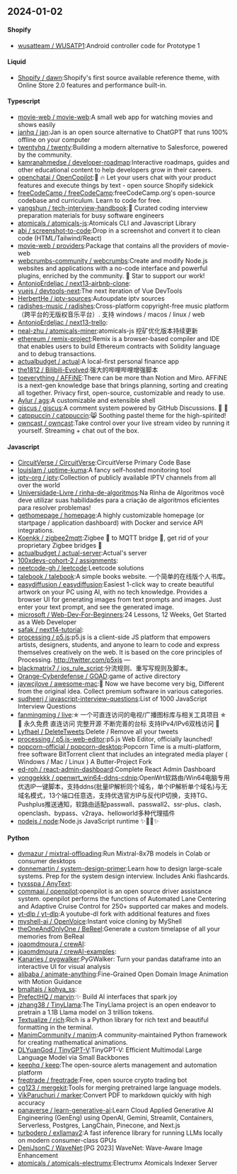 ## 2024-01-02

#### Shopify
* [wusatteam / WUSATP1](https://github.com/wusatteam/WUSATP1):Android controller code for Prototype 1

#### Liquid
* [Shopify / dawn](https://github.com/Shopify/dawn):Shopify's first source available reference theme, with Online Store 2.0 features and performance built-in.

#### Typescript
* [movie-web / movie-web](https://github.com/movie-web/movie-web):A small web app for watching movies and shows easily
* [janhq / jan](https://github.com/janhq/jan):Jan is an open source alternative to ChatGPT that runs 100% offline on your computer
* [twentyhq / twenty](https://github.com/twentyhq/twenty):Building a modern alternative to Salesforce, powered by the community.
* [kamranahmedse / developer-roadmap](https://github.com/kamranahmedse/developer-roadmap):Interactive roadmaps, guides and other educational content to help developers grow in their careers.
* [openchatai / OpenCopilot](https://github.com/openchatai/OpenCopilot):🤖 🔥 Let your users chat with your product features and execute things by text - open source Shopify sidekick
* [freeCodeCamp / freeCodeCamp](https://github.com/freeCodeCamp/freeCodeCamp):freeCodeCamp.org's open-source codebase and curriculum. Learn to code for free.
* [yangshun / tech-interview-handbook](https://github.com/yangshun/tech-interview-handbook):💯 Curated coding interview preparation materials for busy software engineers
* [atomicals / atomicals-js](https://github.com/atomicals/atomicals-js):Atomicals CLI and Javascript Library
* [abi / screenshot-to-code](https://github.com/abi/screenshot-to-code):Drop in a screenshot and convert it to clean code (HTML/Tailwind/React)
* [movie-web / providers](https://github.com/movie-web/providers):Package that contains all the providers of movie-web
* [webcrumbs-community / webcrumbs](https://github.com/webcrumbs-community/webcrumbs):Create and modify Node.js websites and applications with a no-code interface and powerful plugins, enriched by the community. 🌟 Star to support our work!
* [AntonioErdeljac / next13-airbnb-clone](https://github.com/AntonioErdeljac/next13-airbnb-clone):
* [vuejs / devtools-next](https://github.com/vuejs/devtools-next):The next iteration of Vue DevTools
* [HerbertHe / iptv-sources](https://github.com/HerbertHe/iptv-sources):Autoupdate iptv sources
* [radishes-music / radishes](https://github.com/radishes-music/radishes):Cross-platform copyright-free music platform（跨平台的无版权音乐平台）. 支持 windows / macos / linux / web
* [AntonioErdeljac / next13-trello](https://github.com/AntonioErdeljac/next13-trello):
* [neal-zhu / atomicals-miner](https://github.com/neal-zhu/atomicals-miner):atomicals-js 挖矿优化版本持续更新
* [ethereum / remix-project](https://github.com/ethereum/remix-project):Remix is a browser-based compiler and IDE that enables users to build Ethereum contracts with Solidity language and to debug transactions.
* [actualbudget / actual](https://github.com/actualbudget/actual):A local-first personal finance app
* [the1812 / Bilibili-Evolved](https://github.com/the1812/Bilibili-Evolved):强大的哔哩哔哩增强脚本
* [toeverything / AFFiNE](https://github.com/toeverything/AFFiNE):There can be more than Notion and Miro. AFFiNE is a next-gen knowledge base that brings planning, sorting and creating all together. Privacy first, open-source, customizable and ready to use.
* [Aylur / ags](https://github.com/Aylur/ags):A customizable and extensible shell
* [giscus / giscus](https://github.com/giscus/giscus):A comment system powered by GitHub Discussions. 💬 💎
* [catppuccin / catppuccin](https://github.com/catppuccin/catppuccin):😸 Soothing pastel theme for the high-spirited!
* [owncast / owncast](https://github.com/owncast/owncast):Take control over your live stream video by running it yourself. Streaming + chat out of the box.

#### Javascript
* [CircuitVerse / CircuitVerse](https://github.com/CircuitVerse/CircuitVerse):CircuitVerse Primary Code Base
* [louislam / uptime-kuma](https://github.com/louislam/uptime-kuma):A fancy self-hosted monitoring tool
* [iptv-org / iptv](https://github.com/iptv-org/iptv):Collection of publicly available IPTV channels from all over the world
* [Universidade-Livre / rinha-de-algoritmos](https://github.com/Universidade-Livre/rinha-de-algoritmos):Na Rinha de Algoritmos você deve utilizar suas habilidades para a criação de algoritmos eficientes para resolver problemas!
* [gethomepage / homepage](https://github.com/gethomepage/homepage):A highly customizable homepage (or startpage / application dashboard) with Docker and service API integrations.
* [Koenkk / zigbee2mqtt](https://github.com/Koenkk/zigbee2mqtt):Zigbee 🐝 to MQTT bridge 🌉, get rid of your proprietary Zigbee bridges 🔨
* [actualbudget / actual-server](https://github.com/actualbudget/actual-server):Actual's server
* [100xdevs-cohort-2 / assignments](https://github.com/100xdevs-cohort-2/assignments):
* [neetcode-gh / leetcode](https://github.com/neetcode-gh/leetcode):Leetcode solutions
* [talebook / talebook](https://github.com/talebook/talebook):A simple books website. 一个简单的在线版个人书库。
* [easydiffusion / easydiffusion](https://github.com/easydiffusion/easydiffusion):Easiest 1-click way to create beautiful artwork on your PC using AI, with no tech knowledge. Provides a browser UI for generating images from text prompts and images. Just enter your text prompt, and see the generated image.
* [microsoft / Web-Dev-For-Beginners](https://github.com/microsoft/Web-Dev-For-Beginners):24 Lessons, 12 Weeks, Get Started as a Web Developer
* [safak / next14-tutorial](https://github.com/safak/next14-tutorial):
* [processing / p5.js](https://github.com/processing/p5.js):p5.js is a client-side JS platform that empowers artists, designers, students, and anyone to learn to code and express themselves creatively on the web. It is based on the core principles of Processing. http://twitter.com/p5xjs —
* [blackmatrix7 / ios_rule_script](https://github.com/blackmatrix7/ios_rule_script):分流规则、重写写规则及脚本。
* [Orange-Cyberdefense / GOAD](https://github.com/Orange-Cyberdefense/GOAD):game of active directory
* [jaywcjlove / awesome-mac](https://github.com/jaywcjlove/awesome-mac): Now we have become very big, Different from the original idea. Collect premium software in various categories.
* [sudheerj / javascript-interview-questions](https://github.com/sudheerj/javascript-interview-questions):List of 1000 JavaScript Interview Questions
* [fanmingming / live](https://github.com/fanmingming/live):✯ 一个可直连访问的电视/广播图标库与相关工具项目 ✯ 🔕 永久免费 直连访问 完整开源 不断完善的台标 支持IPv4/IPv6双栈访问 🔕
* [Lyfhael / DeleteTweets](https://github.com/Lyfhael/DeleteTweets):Delete / Remove all your tweets
* [processing / p5.js-web-editor](https://github.com/processing/p5.js-web-editor):p5.js Web Editor, officially launched!
* [popcorn-official / popcorn-desktop](https://github.com/popcorn-official/popcorn-desktop):Popcorn Time is a multi-platform, free software BitTorrent client that includes an integrated media player ( Windows / Mac / Linux ) A Butter-Project Fork
* [ed-roh / react-admin-dashboard](https://github.com/ed-roh/react-admin-dashboard):Complete React Admin Dashboard
* [yonggekkk / openwrt_win64-ddns-cdnip](https://github.com/yonggekkk/openwrt_win64-ddns-cdnip):OpenWrt软路由/Win64电脑专用优选IP一键脚本，支持ddns(批量IP解析同个域名，单个IP解析单个域名)与无域名模式，13个端口任意选，支持优选官方IP与反代IP切换，支持TG、Pushplus推送通知，软路由适配passwall、passwall2、ssr-plus、clash、openclash、bypass、v2raya、helloworld多种代理插件
* [nodejs / node](https://github.com/nodejs/node):Node.js JavaScript runtime ✨🐢🚀✨

#### Python
* [dvmazur / mixtral-offloading](https://github.com/dvmazur/mixtral-offloading):Run Mixtral-8x7B models in Colab or consumer desktops
* [donnemartin / system-design-primer](https://github.com/donnemartin/system-design-primer):Learn how to design large-scale systems. Prep for the system design interview. Includes Anki flashcards.
* [tyxsspa / AnyText](https://github.com/tyxsspa/AnyText):
* [commaai / openpilot](https://github.com/commaai/openpilot):openpilot is an open source driver assistance system. openpilot performs the functions of Automated Lane Centering and Adaptive Cruise Control for 250+ supported car makes and models.
* [yt-dlp / yt-dlp](https://github.com/yt-dlp/yt-dlp):A youtube-dl fork with additional features and fixes
* [myshell-ai / OpenVoice](https://github.com/myshell-ai/OpenVoice):Instant voice cloning by MyShell
* [theOneAndOnlyOne / BeReel](https://github.com/theOneAndOnlyOne/BeReel):Generate a custom timelapse of all your memories from BeReal
* [joaomdmoura / crewAI](https://github.com/joaomdmoura/crewAI):
* [joaomdmoura / crewAI-examples](https://github.com/joaomdmoura/crewAI-examples):
* [Kanaries / pygwalker](https://github.com/Kanaries/pygwalker):PyGWalker: Turn your pandas dataframe into an interactive UI for visual analysis
* [alibaba / animate-anything](https://github.com/alibaba/animate-anything):Fine-Grained Open Domain Image Animation with Motion Guidance
* [bmaltais / kohya_ss](https://github.com/bmaltais/kohya_ss):
* [PrefectHQ / marvin](https://github.com/PrefectHQ/marvin):✨ Build AI interfaces that spark joy
* [jzhang38 / TinyLlama](https://github.com/jzhang38/TinyLlama):The TinyLlama project is an open endeavor to pretrain a 1.1B Llama model on 3 trillion tokens.
* [Textualize / rich](https://github.com/Textualize/rich):Rich is a Python library for rich text and beautiful formatting in the terminal.
* [ManimCommunity / manim](https://github.com/ManimCommunity/manim):A community-maintained Python framework for creating mathematical animations.
* [DLYuanGod / TinyGPT-V](https://github.com/DLYuanGod/TinyGPT-V):TinyGPT-V: Efficient Multimodal Large Language Model via Small Backbones
* [keephq / keep](https://github.com/keephq/keep):The open-source alerts management and automation platform
* [freqtrade / freqtrade](https://github.com/freqtrade/freqtrade):Free, open source crypto trading bot
* [cg123 / mergekit](https://github.com/cg123/mergekit):Tools for merging pretrained large language models.
* [VikParuchuri / marker](https://github.com/VikParuchuri/marker):Convert PDF to markdown quickly with high accuracy
* [panaverse / learn-generative-ai](https://github.com/panaverse/learn-generative-ai):Learn Cloud Applied Generative AI Engineering (GenEng) using OpenAI, Gemini, Streamlit, Containers, Serverless, Postgres, LangChain, Pinecone, and Next.js
* [turboderp / exllamav2](https://github.com/turboderp/exllamav2):A fast inference library for running LLMs locally on modern consumer-class GPUs
* [DeniJsonC / WaveNet](https://github.com/DeniJsonC/WaveNet):[PG 2023] WaveNet: Wave-Aware Image Enhancement
* [atomicals / atomicals-electrumx](https://github.com/atomicals/atomicals-electrumx):Electrumx Atomicals Indexer Server
